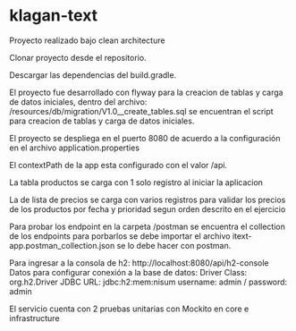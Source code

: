 # klagan-text

Proyecto realizado bajo clean architecture

Clonar proyecto desde el repositorio.

Descargar las dependencias del build.gradle.

El proyecto fue desarrollado con flyway para la creacion de tablas y carga de datos iniciales, dentro del archivo: /resources/db/migration/V1.0__create_tables.sql se encuentran el script para creacion de tablas y carga de datos iniciales.

El proyecto se despliega en el puerto 8080 de acuerdo a la configuración en el archivo application.properties

El contextPath de la app esta configurado con el valor /api.

La tabla productos se carga con 1 solo registro al iniciar la aplicacion

La de lista de precios se carga con varios registros para validar los precios de los productos por fecha y prioridad segun orden descrito en el ejercicio

Para probar los endpoint en la carpeta /postman se encuentra el collection de los endpoints para porbarlos se debe importar el archivo itext-app.postman_collection.json se lo debe hacer con postman.

Para ingresar a la consola de h2: http://localhost:8080/api/h2-console Datos para configurar conexión a la base de datos: Driver Class: org.h2.Driver JDBC URL: jdbc:h2:mem:nisum username: admin / password: admin

El servicio cuenta con 2 pruebas unitarias con Mockito en core e infrastructure